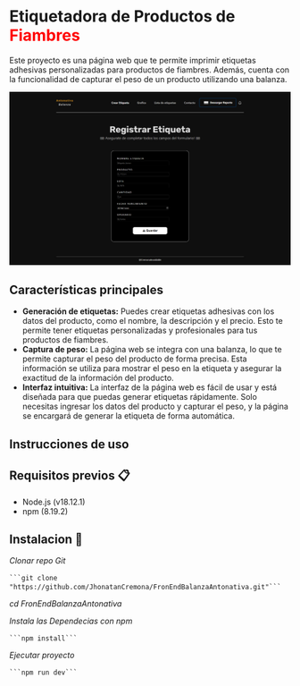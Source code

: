 # Etiquetadora de Productos de <span style="color:red">Fiambres</span>

Este proyecto es una página web que te permite imprimir etiquetas adhesivas personalizadas para productos de fiambres. Además, cuenta con la funcionalidad de capturar el peso de un producto utilizando una balanza.

![screen-install](Balanza-Antonativa.png)

## Características principales

- **Generación de etiquetas:** Puedes crear etiquetas adhesivas con los datos del producto, como el nombre, la descripción y el precio. Esto te permite tener etiquetas personalizadas y profesionales para tus productos de fiambres.
- **Captura de peso:** La página web se integra con una balanza, lo que te permite capturar el peso del producto de forma precisa. Esta información se utiliza para mostrar el peso en la etiqueta y asegurar la exactitud de la información del producto.
- **Interfaz intuitiva:** La interfaz de la página web es fácil de usar y está diseñada para que puedas generar etiquetas rápidamente. Solo necesitas ingresar los datos del producto y capturar el peso, y la página se encargará de generar la etiqueta de forma automática.

## Instrucciones de uso


## Requisitos previos 📋

- Node.js (v18.12.1)
- npm (8.19.2)

## Instalacion 🚀

 _Clonar repo Git_

    ```git clone "https://github.com/JhonatanCremona/FronEndBalanzaAntonativa.git"```
_cd FronEndBalanzaAntonativa_

_Instala las Dependecias con npm_

    ```npm install```
_Ejecutar proyecto_

    ```npm run dev```